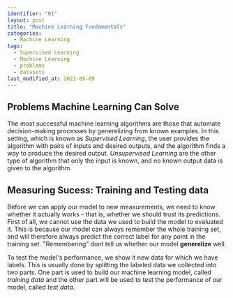 ```yaml
---
identifier: "01"
layout: post
title: "Machine Learning Fundamentals"
categories:
  - Machine Learning
tags:
  - Supervised Learning
  - Machine Learning
  - problems
  - datasets
last_modified_at: 2021-05-09
---
```


## Problems Machine Learning Can Solve

The most successful machine learning algorithms are those that automate decision-making processes by generelizing from known examples. In this setting, which is known as *Supervised Learning*, the user provides the algorithm with pairs of inputs and desired outputs, and the algorithm finds a way to produce the desired output. *Unsupervised Learning* are the other type of algorithm that only the input is known, and no known output data is given to the algorithm.

## Measuring Sucess: Training and Testing data

Before we can apply our model to new measurements, we need to know whether it actually works - that is, whether we should trust its predictions. First of all, we cannot use the data we used to build the model to evaluated it. This is because our model can always remember the whole training set, and will therefore always predict the correct label for any point in the training set. "Remembering" dont tell us whether our model **generelize** well. 

To test the model's performance, we show it new data for which we have labels. This is usually done by splitting the labeled data we collected into two parts. One part is used to build our machine learning model, called *training data* and the other part will be used to test the performance of our model, called *test data*.